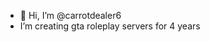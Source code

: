 - 👋 Hi, I’m @carrotdealer6
- I’m creating gta roleplay servers for 4 years
<!---
carrotdealer6/carrotdealer6 is a ✨ special ✨ repository because its `README.md` (this file) appears on your GitHub profile.
You can click the Preview link to take a look at your changes.
--->
